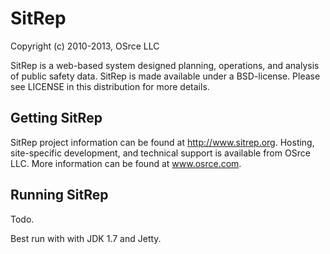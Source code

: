 
# SitRep

Copyright (c) 2010-2013, OSrce LLC

SitRep is a web-based system designed planning, operations, and analysis of public safety data.
SitRep is made available under a BSD-license. Please see LICENSE in this distribution for more details.


## Getting SitRep

SitRep project information can be found at http://www.sitrep.org.  Hosting, site-specific development, and technical support is available from OSrce LLC.
More information can be found at www.osrce.com. 

## Running SitRep
Todo.

Best run with with JDK 1.7 and Jetty.